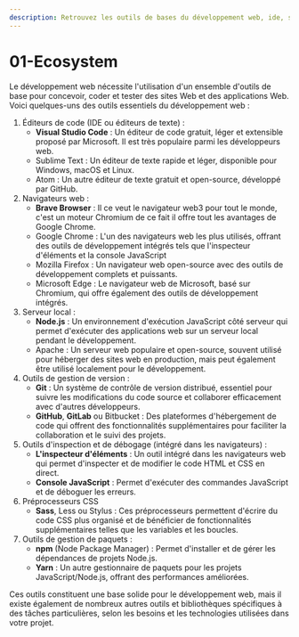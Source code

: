 ```yaml
---
description: Retrouvez les outils de bases du développement web, ide, serveur local, ...
---
```


# 01-Ecosystem

Le développement web nécessite l'utilisation d'un ensemble d'outils de base pour concevoir, coder et tester des sites Web et des applications Web. Voici quelques-uns des outils essentiels du développement web :

1. Éditeurs de code (IDE ou éditeurs de texte) :
   * **Visual Studio Code** : Un éditeur de code gratuit, léger et extensible proposé par Microsoft. Il est très populaire parmi les développeurs web.
   * Sublime Text : Un éditeur de texte rapide et léger, disponible pour Windows, macOS et Linux.
   * Atom : Un autre éditeur de texte gratuit et open-source, développé par GitHub.
2. Navigateurs web :
   * **Brave Browser** : Il ce veut le navigateur web3 pour tout le monde, c'est un moteur Chromium de ce fait il offre tout les avantages de Google Chrome.
   * Google Chrome : L'un des navigateurs web les plus utilisés, offrant des outils de développement intégrés tels que l'inspecteur d'éléments et la console JavaScript
   * Mozilla Firefox : Un navigateur web open-source avec des outils de développement complets et puissants.
   * Microsoft Edge : Le navigateur web de Microsoft, basé sur Chromium, qui offre également des outils de développement intégrés.
3. Serveur local :
   * **Node.js** : Un environnement d'exécution JavaScript côté serveur qui permet d'exécuter des applications web sur un serveur local pendant le développement.
   * Apache : Un serveur web populaire et open-source, souvent utilisé pour héberger des sites web en production, mais peut également être utilisé localement pour le développement.
4. Outils de gestion de version :
   * **Git** : Un système de contrôle de version distribué, essentiel pour suivre les modifications du code source et collaborer efficacement avec d'autres développeurs.
   * **GitHub**, **GitLab** ou Bitbucket : Des plateformes d'hébergement de code qui offrent des fonctionnalités supplémentaires pour faciliter la collaboration et le suivi des projets.
5. Outils d'inspection et de débogage (intégré dans les navigateurs) :
   * **L'inspecteur d'éléments** : Un outil intégré dans les navigateurs web qui permet d'inspecter et de modifier le code HTML et CSS en direct.
   * **Console JavaScript** : Permet d'exécuter des commandes JavaScript et de déboguer les erreurs.
6. Préprocesseurs CSS&#x20;
   * **Sass**, Less ou Stylus : Ces préprocesseurs permettent d'écrire du code CSS plus organisé et de bénéficier de fonctionnalités supplémentaires telles que les variables et les boucles.
7. Outils de gestion de paquets :
   * **npm** (Node Package Manager) : Permet d'installer et de gérer les dépendances de projets Node.js.
   * **Yarn** : Un autre gestionnaire de paquets pour les projets JavaScript/Node.js, offrant des performances améliorées.

Ces outils constituent une base solide pour le développement web, mais il existe également de nombreux autres outils et bibliothèques spécifiques à des tâches particulières, selon les besoins et les technologies utilisées dans votre projet.

